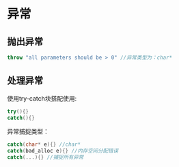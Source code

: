 # 异常
## 抛出异常
``` cpp
throw "all parameters should be > 0" //异常类型为：char*
```
## 处理异常
使用try-catch块搭配使用:
``` cpp
try(){}
catch(){}
```
异常捕捉类型：
``` cpp
catch(char* e){} //char*
catch(bad_alloc e){} //内存空间分配错误
catch(...){} //捕捉所有异常
```
